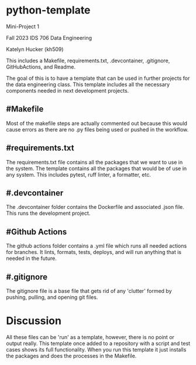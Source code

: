 # python-template
Mini-Project 1 

Fall 2023 IDS 706 Data Engineering

Katelyn Hucker (kh509)

This includes a Makefile, requirements.txt, .devcontainer, .gitignore, GitHubActions, and Readme.

The goal of this is to have a template that can be used in further projects for the data engineering class. This template includes all the necessary components needed in next development projects. 


#Makefile
-------------------------
Most of the makefile steps are actually commented out because this would cause errors as there are no .py files being used or pushed in the workflow. 

#requirements.txt
-------------------------
The requirements.txt file contains all the packages that we want to use in the system. The template contains all the packages that would be of use in any system. This includes pytest, ruff linter, a formatter, etc. 

#.devcontainer
-------------------------
The .devcontainer folder contains the Dockerfile and associated .json file. This runs the development project. 

#Github Actions
-------------------------
The github actions folder contains a .yml file which runs all needed actions for branches. It lints, formats, tests, deploys, and will run anything that is needed in the future. 

#.gitignore
-------------------------
The gitignore file is a base file that gets rid of any 'clutter' formed by pushing, pulling, and opening git files. 


# Discussion

All these files can be 'run' as a template, however, there is no point or output really. This template once added to a repository with a script and test cases shows its full functionality. 
When you run this template it just installs the packages and does the processes in the Makefile.

